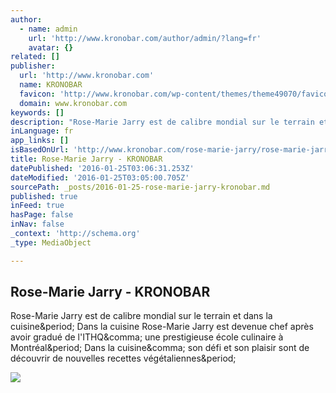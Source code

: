 ```yaml
---
author:
  - name: admin
    url: 'http://www.kronobar.com/author/admin/?lang=fr'
    avatar: {}
related: []
publisher:
  url: 'http://www.kronobar.com'
  name: KRONOBAR
  favicon: 'http://www.kronobar.com/wp-content/themes/theme49070/favicon.ico'
  domain: www.kronobar.com
keywords: []
description: "Rose-Marie Jarry est de calibre mondial sur le terrain et dans la cuisine. Dans la cuisine Rose-Marie Jarry est devenue chef après avoir gradué de l'ITHQ, une prestigieuse école culinaire à Montréal. Dans la cuisine, son défi et son plaisir sont de découvrir de nouvelles recettes végétaliennes."
inLanguage: fr
app_links: []
isBasedOnUrl: 'http://www.kronobar.com/rose-marie-jarry/rose-marie-jarry/?lang=fr&v=3a1e0b205d31'
title: Rose-Marie Jarry - KRONOBAR
datePublished: '2016-01-25T03:06:31.253Z'
dateModified: '2016-01-25T03:05:00.705Z'
sourcePath: _posts/2016-01-25-rose-marie-jarry-kronobar.md
published: true
inFeed: true
hasPage: false
inNav: false
_context: 'http://schema.org'
_type: MediaObject

---
```

<article style=""><h1>Rose-Marie Jarry - KRONOBAR</h1><p>Rose-Marie Jarry est de calibre mondial sur le terrain et dans la cuisine&amp;period; Dans la cuisine Rose-Marie Jarry est devenue chef après avoir gradué de l'ITHQ&amp;comma; une prestigieuse école culinaire à Montréal&amp;period; Dans la cuisine&amp;comma; son défi et son plaisir sont de découvrir de nouvelles recettes végétaliennes&amp;period;</p><img src="http://www.kronobar.com/wp-content/uploads/2015/05/inov8.jpg" /></article>